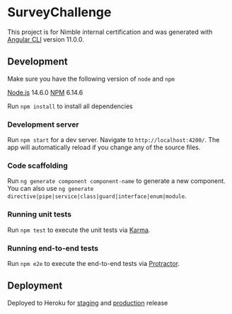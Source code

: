 # SurveyChallenge

This project is for Nimble internal certification and was generated with [Angular CLI](https://github.com/angular/angular-cli) version 11.0.0.

## Development

Make sure you have the following version of `node` and `npm`

[Node.js](https://nodejs.org/en/) 14.6.0
[NPM](https://www.npmjs.com/) 6.14.6

Run `npm install` to install all dependencies

### Development server

Run `npm start` for a dev server. Navigate to `http://localhost:4200/`. The app will automatically reload if you change any of the source files.

### Code scaffolding

Run `ng generate component component-name` to generate a new component. You can also use `ng generate directive|pipe|service|class|guard|interface|enum|module`.

### Running unit tests

Run `npm test` to execute the unit tests via [Karma](https://karma-runner.github.io).

### Running end-to-end tests

Run `npm e2e` to execute the end-to-end tests via [Protractor](http://www.protractortest.org/).

## Deployment

Deployed to Heroku for [staging](https://survey-challenge-staging.herokuapp.com/) and [production](https://survey-challenge-production.herokuapp.com/) release
